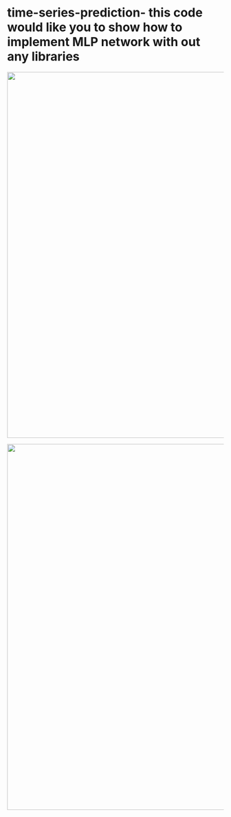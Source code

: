 # time-series-prediction- this code would like you to show how to implement MLP network with out any libraries

<p>
   <img width="850" src="https://github.com/alirezalti/time-series-prediction-/blob/main/result%20of%20basis%20ann.png"></a>
</p  
<p>
   <img width="850" src="https://github.com/alirezalti/time-series-prediction-/blob/main/result%20of%20basic%20ann_2.png"></a>  
</p  
   
